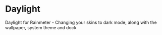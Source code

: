 # Daylight
Daylight for Rainmeter - Changing your skins to dark mode, along with the wallpaper, system theme and dock
